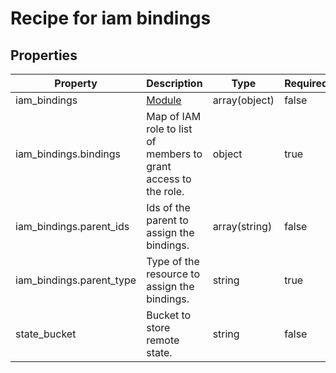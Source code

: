 # Recipe for iam bindings

<!-- These files are auto generated -->

## Properties

| Property | Description | Type | Required | Default | Pattern |
| -------- | ----------- | ---- | -------- | ------- | ------- |
| iam_bindings | [Module](https://github.com/terraform-google-modules/terraform-google-iam) | array(object) | false | - | - |
| iam_bindings.bindings | Map of IAM role to list of members to grant access to the role. | object | true | - | - |
| iam_bindings.parent_ids | Ids of the parent to assign the bindings. | array(string) | false | - | - |
| iam_bindings.parent_type | Type of the resource to assign the bindings. | string | true | - | ^storage_bucket\|project\|organization\|folder\|billing_account$ |
| state_bucket | Bucket to store remote state. | string | false | - | - |

